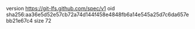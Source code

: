 version https://git-lfs.github.com/spec/v1
oid sha256:aa36e5d52e57cb72a74d144f458e4848fb6a14e545a25d7c6da657ebb21e67c4
size 72

